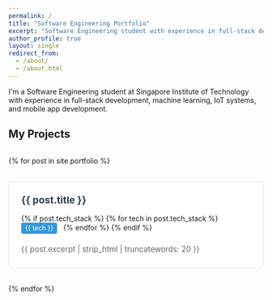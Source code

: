 ```yaml
---
permalink: /
title: "Software Engineering Portfolio"
excerpt: "Software Engineering student with experience in full-stack development, machine learning, IoT systems, and mobile app development."
author_profile: true
layout: single
redirect_from: 
  - /about/
  - /about.html
---
```


I'm a Software Engineering student at Singapore Institute of Technology with experience in full-stack development, machine learning, IoT systems, and mobile app development.

## My Projects

<div class="portfolio-grid">
{% for post in site.portfolio %}
  <div class="portfolio-card">
    <a href="{{ post.url | relative_url }}" class="portfolio-link">
      <div class="portfolio-content">
        <h3>{{ post.title }}</h3>
        <div class="tech-stack">
          {% if post.tech_stack %}
            {% for tech in post.tech_stack %}
              <span class="tech-tag">{{ tech }}</span>
            {% endfor %}
          {% endif %}
        </div>
        <p>{{ post.excerpt | strip_html | truncatewords: 20 }}</p>
      </div>
    </a>
  </div>
{% endfor %}
</div>

<style>
.portfolio-grid {
  display: grid;
  grid-template-columns: repeat(auto-fit, minmax(300px, 1fr));
  gap: 2rem;
  margin-top: 2rem;
}

.portfolio-card {
  border: 1px solid #e1e1e1;
  border-radius: 8px;
  overflow: hidden;
  transition: transform 0.2s, box-shadow 0.2s;
  background: white;
}

.portfolio-card:hover {
  transform: translateY(-2px);
  box-shadow: 0 4px 12px rgba(0,0,0,0.1);
}

.portfolio-link {
  text-decoration: none;
  color: inherit;
  display: block;
}

.portfolio-content {
  padding: 1.5rem;
}

.portfolio-content h3 {
  margin: 0 0 1rem 0;
  color: #2c3e50;
  font-size: 1.2rem;
}

.tech-stack {
  margin-bottom: 1rem;
}

.tech-tag {
  display: inline-block;
  background: #3498db;
  color: white;
  padding: 0.2rem 0.5rem;
  border-radius: 4px;
  font-size: 0.8rem;
  margin-right: 0.5rem;
  margin-bottom: 0.3rem;
}

.portfolio-content p {
  color: #666;
  line-height: 1.5;
  margin: 0;
  font-size: 0.95rem;
}

@media (max-width: 768px) {
  .portfolio-grid {
    grid-template-columns: 1fr;
    gap: 1.5rem;
  }
}
</style>